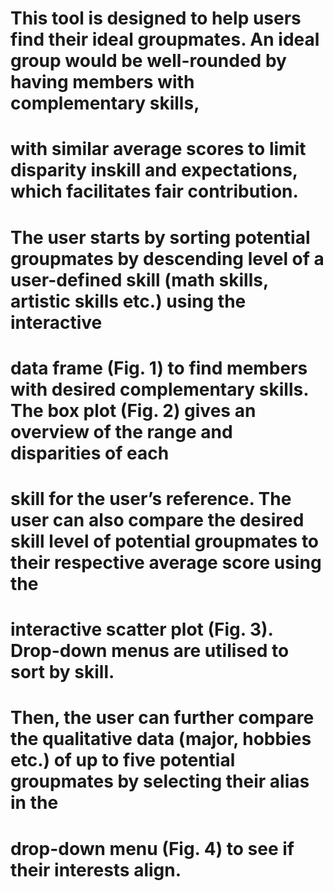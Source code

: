 # This tool is designed to help users find their ideal groupmates. An ideal group would be well-rounded by having members with complementary skills,
# with similar average scores to limit disparity inskill and expectations, which facilitates fair contribution.
# The user starts by sorting potential groupmates by descending level of a user-defined skill (math skills, artistic skills etc.) using the interactive
# data frame (Fig. 1) to find members with desired complementary skills. The box plot (Fig. 2) gives an overview of the range and disparities of each
# skill for the user’s reference. The user can also compare the desired skill level of potential groupmates to their respective average score using the
# interactive scatter plot (Fig. 3). Drop-down menus are utilised to sort by skill.
# Then, the user can further compare the qualitative data (major, hobbies etc.) of up to five potential groupmates by selecting their alias in the
# drop-down menu (Fig. 4) to see if their interests align.
